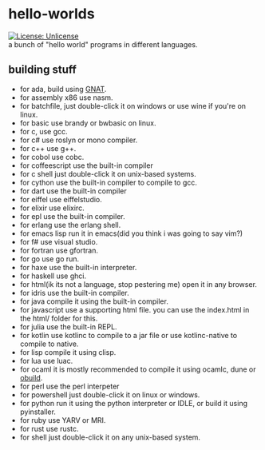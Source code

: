 # hello-worlds
[![License: Unlicense](https://img.shields.io/badge/license-Unlicense-blue.svg)](http://unlicense.org/)<br>
a bunch of "hello world" programs in different languages.

## building stuff
 - for ada, build using [GNAT](http://www.getadanow.com/).
 - for assembly x86 use nasm.
 - for batchfile, just double-click it on windows or use wine if you're on linux.
 - for basic use brandy or bwbasic on linux.
 - for c, use gcc.
 - for c# use roslyn or mono compiler.
 - for c++ use g++.
 - for cobol use cobc.
 - for coffeescript use the built-in compiler
 - for c shell just double-click it on unix-based systems.
 - for cython use the built-in compiler to compile to gcc.
 - for dart use the built-in compiler
 - for eiffel use eiffelstudio.
 - for elixir use elixirc.
 - for epl use the built-in compiler.
 - for erlang use the erlang shell.
 - for emacs lisp run it in emacs(did you think i was going to say vim?)
 - for f# use visual studio.
 - for fortran use gfortran.
 - for go use go run.
 - for haxe use the built-in interpreter.
 - for haskell use ghci.
 - for html(ik its not a language, stop pestering me) open it in any browser.
 - for idris use the built-in compiler.
 - for java compile it using the built-in compiler.
 - for javascript use a supporting html file. you can use the index.html in the html/ folder for this.
 - for julia use the built-in REPL.
 - for kotlin use kotlinc to compile to a jar file or use kotlinc-native to compile to native.
 - for lisp compile it using clisp.
 - for lua use luac.
 - for ocaml it is mostly recommended to compile it using ocamlc, dune or [obuild](https://github.com/ocaml-obuild/obuild).
 - for perl use the perl interpeter
 - for powershell just double-click it on linux or windows.
 - for python run it using the python interpreter or IDLE, or build it using pyinstaller.
 - for ruby use YARV or MRI.
 - for rust use rustc.
 - for shell just double-click it on any unix-based system.
